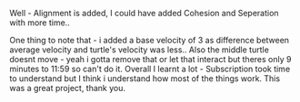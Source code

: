 Well - Alignment is added, I could have added Cohesion and Seperation with more time..

One thing to note that - i added a base velocity of 3 as difference between average velocity and turtle's velocity was less.. Also the middle turtle doesnt move - yeah i gotta remove that or let that interact but theres only 9 minutes to 11:59 so can't do it. Overall I learnt a lot - Subscription took time to understand but I think i understand how most of the things work. This was a great project, thank you.